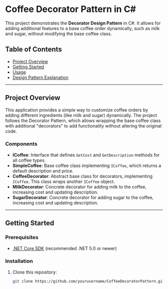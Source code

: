 # Coffee Decorator Pattern in C#

This project demonstrates the **Decorator Design Pattern** in C#. It allows for adding additional features to a base coffee order dynamically, such as milk and sugar, without modifying the base coffee class.

## Table of Contents
- [Project Overview](#project-overview)
- [Getting Started](#getting-started)
- [Usage](#usage)
- [Design Pattern Explanation](#design-pattern-explanation)

---

## Project Overview

This application provides a simple way to customize coffee orders by adding different ingredients (like milk and sugar) dynamically. The project follows the Decorator Pattern, which allows wrapping the base coffee class with additional "decorators" to add functionality without altering the original code.

### Components
- **ICoffee**: Interface that defines `GetCost` and `GetDescription` methods for all coffee types.
- **SimpleCoffee**: Base coffee class implementing `ICoffee`, which returns a default description and price.
- **CoffeeDecorator**: Abstract base class for decorators, implementing `ICoffee`. This class wraps another `ICoffee` object.
- **MilkDecorator**: Concrete decorator for adding milk to the coffee, increasing cost and updating description.
- **SugarDecorator**: Concrete decorator for adding sugar to the coffee, increasing cost and updating description.

---

## Getting Started

### Prerequisites
- [.NET Core SDK](https://dotnet.microsoft.com/download) (recommended .NET 5.0 or newer)

### Installation

1. Clone this repository:
   ```bash
   git clone https://github.com/yourusername/CoffeeDecoratorPattern.git
